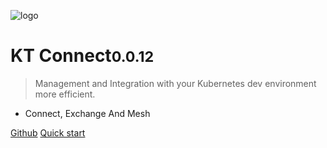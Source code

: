 ![logo](media/logo.png)

# KT Connect<small>0.0.12</small>

> Management and Integration with your Kubernetes dev environment more efficient.

- Connect, Exchange And Mesh

[Github](https://github.com/jonyhy96/kt-connect)
[Quick start](/en-us/quickstart)
